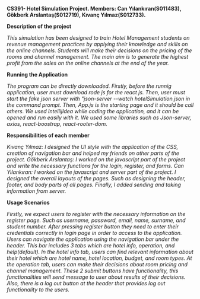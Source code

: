 **CS391- Hotel Simulation Project. Members: Can Yılankıran(S011483), Gökberk Arslantaş(S012719), Kıvanç Yılmaz(S012733).**

**Description of the project** 

*This simulation has been designed to train Hotel Management students on revenue management practices by applying their knowledge and skills on the online channels. Students will make their decisions on the pricing of the rooms and channel management. The main aim is to generate the highest profit from the sales on the online channels at the end of the year.*

**Running the Application**

*The program can be directly downloaded. Firstly, before the runnig application, user must download rode js for the react js. Then, user must start the fake json server with "json-server --watch hotelSimulation.json in the command prompt. Then, App.js is the starting page and it should be call others. We used IntellijIdea while coding the application, and it can be opened and run easily with it. We used some libraries such as Json-server, axios, react-boostrap, react-rooter-dom.*

**Responsibilities of each member**

*Kıvanç Yılmaz: I designed the UI style with the application of the CSS, creation of navigation bar and helped my friends on other parts of the project. Gökberk Arslantaş: I worked on the javascript part of the project and write the necessary functions for the login, register, and forms. Can Yılankıran: I worked on the javascript and server part of the project. I designed the overall layouts of the pages. Such as designing the header, footer, and body parts of all pages. Finally, I added sending and taking information from server.*

**Usage Scenarios**

*Firstly, we expect users to register with the necessary information on the register page. Such as username, password, email, name, surname, and student number. After pressing register button they need to enter their credentials correctly in login page in order to access to the application. Users can navigate the application using the navigation bar under the header. This bar includes 3 tabs which are hotel info, operation, and help(default). In the hotel info tab, users can find relevant information about their hotel which are hotel name, hotel location, budget, and room types. At the operation tab, users can make their decisions about room pricing and channel management. These 2 submit buttons have  functionality, this functionalities will send message to user about results of their decisions.  Also, there is a log out button at the header that provides log out functionality to the users.*
